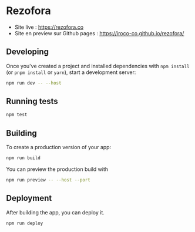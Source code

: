 # Rezofora

- Site live : https://rezofora.co
- Site en preview sur Github pages : https://iroco-co.github.io/rezofora/

## Developing

Once you've created a project and installed dependencies with `npm install` (or `pnpm install` or `yarn`), start a development server:

```sh
npm run dev -- --host
```

## Running tests

```sh
npm test
```

## Building

To create a production version of your app:

```sh
npm run build
```

You can preview the production build with

```sh
npm run preview -- --host --port
```

## Deployment

After building the app, you can deploy it.

```sh
npm run deploy
```
